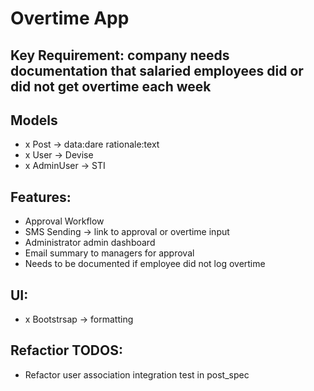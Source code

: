 # Overtime App

## Key Requirement: company needs documentation that salaried employees did or did not get overtime each week

## Models
- x Post -> data:dare rationale:text
- x User -> Devise
- x AdminUser -> STI

## Features:
- Approval Workflow
- SMS Sending -> link to approval or overtime input
- Administrator admin dashboard
- Email summary to managers for approval
- Needs to be documented if employee did not log overtime

## UI:
- x Bootstrsap -> formatting

## Refactior TODOS:
- Refactor user association integration test in post_spec